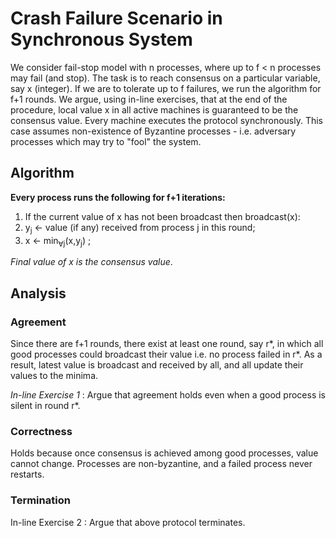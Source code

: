 # Crash Failure Scenario in Synchronous System

We consider fail-stop model with n processes, where up to f < n processes may fail (and stop). The task is to reach consensus on a particular variable, say x (integer). If we are to tolerate up to f failures, we run the algorithm for f+1 rounds. We argue, using in-line exercises, that at the end of the procedure, local value x in all active machines is guaranteed to be the consensus value. Every machine executes the protocol synchronously. This case assumes non-existence of Byzantine processes - i.e. adversary processes which may try to "fool" the system. 

## Algorithm

**Every process runs the following for f+1 iterations:**

1. If the current value of x has not been broadcast then broadcast(x):
2. y<sub>j</sub> ← value (if any) received from process j in this round;
3. x ← min<sub>∀j</sub>(x,y<sub>j</sub>) ;

*Final value of x is the consensus value*.

## Analysis 

### Agreement  
Since there are f+1 rounds, there exist at least one round, say r*, in which all good processes could broadcast their value i.e. no process failed in r*. As a result, latest value is broadcast and received by all, and all update their values to the minima. 

*In-line Exercise 1* : Argue that agreement holds even when a good process is silent in round r*. 

### Correctness 
Holds because once consensus is achieved among good processes, value cannot change. Processes are non-byzantine, and a failed process never restarts. 

### Termination  
In-line Exercise 2 : Argue that above protocol terminates. 
